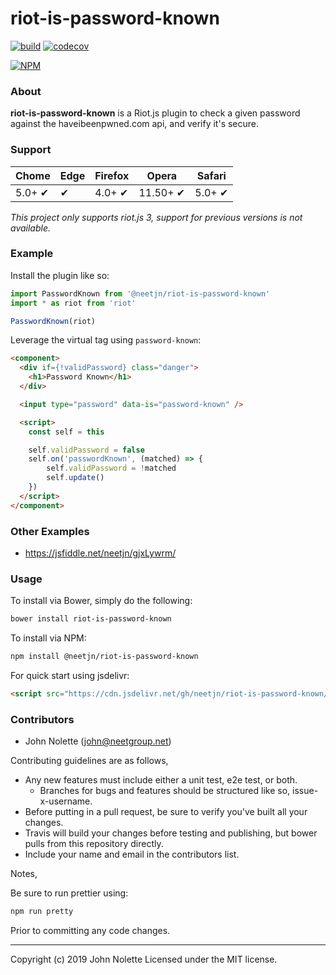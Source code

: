 # riot-is-password-known

[![build](https://travis-ci.org/neetjn/riot-is-password-known.svg?branch=master)](https://travis-ci.org/neetjn/riot-is-password-known/)
[![codecov](https://codecov.io/gh/neetjn/riot-is-password-known/branch/master/graph/badge.svg)](https://codecov.io/gh/neetjn/riot-is-password-known)

[![NPM](https://nodei.co/npm/@neetjn/riot-is-password-known.png)](https://nodei.co/npm/@neetjn/riot-is-password-known/)

### About

**riot-is-password-known** is a Riot.js plugin to check a given password against the haveibeenpwned.com api, and verify it's secure.

### Support

| Chome  | Edge | Firefox | Opera    | Safari |
|--------|------|---------|----------|--------|
| 5.0+ ✔ |  ✔   | 4.0+ ✔  | 11.50+ ✔ | 5.0+ ✔ |

*This project only supports riot.js 3, support for previous versions is not available.*

### Example

Install the plugin like so:

```js
import PasswordKnown from '@neetjn/riot-is-password-known'
import * as riot from 'riot'

PasswordKnown(riot)
```

Leverage the virtual tag using `password-known`:

```html
<component>
  <div if={!validPassword} class="danger">
    <h1>Password Known</h1>
  </div>

  <input type="password" data-is="password-known" />

  <script>
    const self = this

    self.validPassword = false
    self.on('passwordKnown', (matched) => {
        self.validPassword = !matched
        self.update()
    })
  </script>
</component>
```

### Other Examples

* https://jsfiddle.net/neetjn/gjxLywrm/  

### Usage

To install via Bower, simply do the following:

```bash
bower install riot-is-password-known
```

To install via NPM:

```bash
npm install @neetjn/riot-is-password-known
```

For quick start using jsdelivr:

```html
<script src="https://cdn.jsdelivr.net/gh/neetjn/riot-is-password-known/dist/riot-is-password-known.browser.js"></script>
```

### Contributors

* John Nolette (john@neetgroup.net)

Contributing guidelines are as follows,

* Any new features must include either a unit test, e2e test, or both.
    * Branches for bugs and features should be structured like so, issue-x-username.
* Before putting in a pull request, be sure to verify you've built all your changes.
* Travis will build your changes before testing and publishing, but bower pulls from this repository directly.
* Include your name and email in the contributors list.

Notes,

Be sure to run prettier using:
```sh
npm run pretty
```
Prior to committing any code changes.

---

Copyright (c) 2019 John Nolette Licensed under the MIT license.
